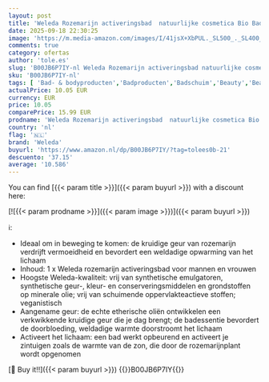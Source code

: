 ```yaml
---
layout: post
title: 'Weleda Rozemarijn activeringsbad  natuurlijke cosmetica Bio Bade Essence tegen vermoeidheid en voor doorverwarming en opvanging van het lichaam  badtoevoeging met aangename geur  1 x 200 ml '
date: 2025-09-18 22:30:25
image: 'https://m.media-amazon.com/images/I/41jsX+XbPUL._SL500_._SL400_.jpg'
comments: true
category: ofertas
author: 'tole.es'
slug: 'B00JB6P7IY-nl Weleda Rozemarijn activeringsbad natuurlijke cosmetica Bio...'
sku: 'B00JB6P7IY-nl'
tags: [ 'Bad- & bodyproducten','Badproducten','Badschuim','Beauty','Beauty & persoonlijke verzorging','weleda','🇳🇱', ]
actualPrice: 10.05 EUR
currency: EUR
price: 10.05
comparePrice: 15.99 EUR
prodname: 'Weleda Rozemarijn activeringsbad  natuurlijke cosmetica Bio Bade Essence tegen vermoeidheid en voor doorverwarming en opvanging van het lichaam  badtoevoeging met aangename geur  1 x 200 ml '
country: 'nl'
flag: '🇳🇱'
brand: 'Weleda'
buyurl: 'https://www.amazon.nl/dp/B00JB6P7IY/?tag=tolees0b-21'
descuento: '37.15'
average: '10.586'
---
```


You can find [{{< param title >}}]({{< param buyurl >}}) with a discount here:

[![{{< param prodname >}}]({{< param image >}})]({{< param buyurl >}})

ℹ️:

- Ideaal om in beweging te komen: de kruidige geur van rozemarijn verdrijft vermoeidheid en bevordert een weldadige opwarming van het lichaam
- Inhoud: 1 x Weleda rozemarijn activeringsbad voor mannen en vrouwen
- Hoogste Weleda-kwaliteit: vrij van synthetische emulgatoren, synthetische geur-, kleur- en conserveringsmiddelen en grondstoffen op minerale olie; vrij van schuimende oppervlakteactieve stoffen; veganistisch
- Aangename geur: de echte etherische oliën ontwikkelen een verkwikkende kruidige geur die je dag brengt; de badessentie bevordert de doorbloeding, weldadige warmte doorstroomt het lichaam
- Activeert het lichaam: een bad werkt opbeurend en activeert je zintuigen zoals de warmte van de zon, die door de rozemarijnplant wordt opgenomen

[🛒 Buy it!!]({{< param buyurl >}})
{{<world>}}B00JB6P7IY{{</world>}}
